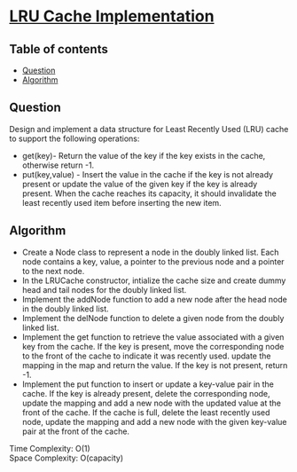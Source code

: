 # [LRU Cache Implementation](https://www.codingninjas.com/studio/problems/lru-cache-implementation_8230697?challengeSlug=striver-sde-challenge&leftPanelTab=0)

## Table of contents

- [Question](#question)
- [Algorithm](#algorithm)

## Question
Design and implement a data structure for Least Recently Used (LRU) cache to support the following operations:
- get(key)- Return the value of the key if the key exists in the cache, otherwise return -1.
- put(key,value) - Insert the value in the cache if the key is not already present or update the value of the given key if the key is already present. When the cache reaches its capacity, it should invalidate the least recently used item before inserting the new item.

## Algorithm
- Create a Node class to represent a node in the doubly linked list. Each node contains a key, value, a pointer to the previous node and a pointer to the next node.
- In the LRUCache constructor, intialize the cache size and create dummy head and tail nodes for the doubly linked list.
- Implement the addNode function to add a new node after the head node in the doubly linked list.
- Implement the delNode function to delete a given node from the doubly linked list.
- Implement the get function to retrieve the value associated with a given key from the cache. If the key is present, move the corresponding node to the front of the cache to indicate it was recently used. update the mapping in the map and return the value. If the key is not present, return -1.
- Implement the put function to insert or update a key-value pair in the cache. If the key is already present, delete the corresponding node, update the mapping and add a new node with the updated value at the front of the cache. If the cache is full, delete the least recently used node, update the mapping and add a new node with the given key-value pair at the front of the cache.

Time Complexity: O(1)</br>
Space Complexity: O(capacity)
